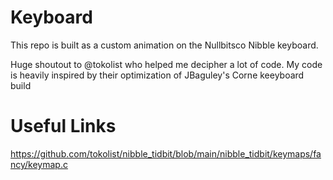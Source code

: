 # Keyboard

This repo is built as a custom animation on the Nullbitsco Nibble keyboard.

Huge shoutout to @tokolist who helped me decipher a lot of code. My code is heavily inspired by their optimization of JBaguley's Corne keeyboard build

# Useful Links
https://github.com/tokolist/nibble_tidbit/blob/main/nibble_tidbit/keymaps/fancy/keymap.c
